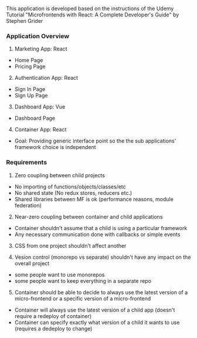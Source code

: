 This application is developed based on the instructions of the Udemy Tutorial "Microfrontends with React: A Complete Developer's Guide" by  Stephen Grider
### Application Overview

1. Marketing App: React
- Home Page
- Pricing Page

2. Authentication App: React
- Sign In Page
- Sign Up Page

3. Dashboard App: Vue
- Dashboard Page

4. Container App: React
- Goal: Providing generic interface point so the the sub applications' framework choice is independent

### Requirements

1. Zero coupling between child projects
- No importing of functions/objects/classes/etc
- No shared state (No redux stores, reducers etc.)
- Shared libraries between MF is ok  (performance reasons, module federation)

2. Near-zero coupling between container and child applications
- Container shouldn't assume that a child is using a particular framework
- Any necessary communication done with callbacks or simple events

3. CSS from one project shouldn't affect another

4. Vesion control (monorepo vs separate) shouldn't have any impact on the overall project
- some people want to use monorepos
- some people want to keep everything in a separate repo

5. Container should be able to decide to always use the latest version of a micro-frontend or a specific version of a micro-frontend
- Container will always use the latest version of a child app (doesn't require a redeploy of container)
- Container can specify exactly what version of a child it wants to use (requires a dedeploy to change)